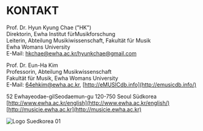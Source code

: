 # KONTAKT

Prof. Dr. Hyun Kyung Chae ("HK")  
Direktorin, Ewha Institut fürMusikforschung  
Leiterin, Abteilung Musikiwissenschaft, Fakultät für Musik  
Ewha Womans University  
E-Mail: [hkchae@ewha.ac.kr/hyunkchae@gmail.com](mailto:hkchae@ewha.ac.kr/hyunkchae@gmail.com)

Prof. Dr. Eun-Ha Kim  
Professorin, Abteilung Musikwissenschaft  
Fakultät für Musik, Ewha Womans University  
E-Mail: [64ehkim@ewha.ac.kr](mailto:64ehkim@ewha.ac.kr), [http://eMUSICdb.info](http://emusicdb.info/)

52 Ewhayeodae-gilSeodaemun-gu 120-750 Seoul Südkorea  
[http://www.ewha.ac.kr/english](http://www.ewha.ac.kr/english/)  
[http://musicie.ewha.ac.kr](http://musicie.ewha.ac.kr)

![](/fileadmin/content/workgroups/Korea/Logo_Suedkorea_01.jpg "Logo Suedkorea 01")